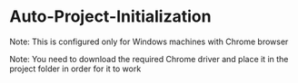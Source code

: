 # Auto-Project-Initialization

Note: This is configured only for Windows machines with Chrome browser

Note: You need to download the required Chrome driver and place it in the project folder in order for it to work
